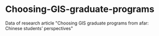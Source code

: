 # Choosing-GIS-graduate-programs
Data of research article "Choosing GIS graduate programs from afar: Chinese students’ perspectives"

